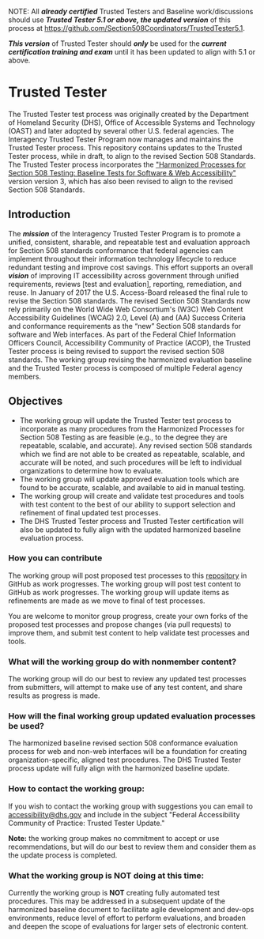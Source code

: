 NOTE: All _**already certified**_ Trusted Testers and Baseline work/discussions should use _**Trusted Tester 5.1 or above, the updated version**_ of this process at https://github.com/Section508Coordinators/TrustedTester5.1.

_**This version**_ of Trusted Tester should _**only**_ be used for the _**current certification training and exam**_ until it has been updated to align with 5.1 or above.


# Trusted Tester

The Trusted Tester test process was originally created by the Department of Homeland Security (DHS), Office of Accessible Systems and Technology (OAST) and later adopted by several other U.S. federal agencies. The Interagency Trusted Tester Program now manages and maintains the Trusted Tester process. This repository contains updates to the Trusted Tester process, while in draft, to align to the revised Section 508 Standards. The Trusted Tester process incorporates the ["Harmonized Processes for Section 508 Testing: Baseline Tests for Software &amp; Web Accessibility"](https://github.com/Section508Coordinators/ICTTestingBaseline) version version 3, which has also been revised to align to the revised Section 508 Standards.

## Introduction
The _**mission**_ of the Interagency Trusted Tester Program is to promote a unified, consistent, sharable, and repeatable test and evaluation approach for Section 508 standards conformance that federal agencies can implement throughout their information technology lifecycle to reduce redundant testing and improve cost savings. This effort supports an overall _**vision**_ of improving IT accessibility across government through unified requirements, reviews [test and evaluation], reporting, remediation, and reuse.  In January of 2017 the U.S. Access-Board released the final rule to revise the Section 508 standards.  The revised Section 508 Standards now rely primarily on the World Wide Web Consortium's (W3C) Web Content Accessibility Guidelines (WCAG) 2.0, Level (A) and (AA) Success Criteria and conformance requirements as the “new” Section 508 standards for software and Web interfaces.  As part of the Federal Chief Information Officers Council, Accessibility Community of Practice (ACOP), the Trusted Tester process is being revised to support the revised section 508 standards. The working group revising the harmonized evaluation baseline and the Trusted Tester process is composed of multiple Federal agency members.

## Objectives
* The working group will update the Trusted Tester test process to incorporate as many procedures from the Harmonized Processes for Section 508 Testing as are feasible (e.g.,  to the degree they are repeatable, scalable, and accurate). Any revised section 508 standards which we find are not able to be created as repeatable, scalable, and accurate will be noted, and such procedures will be left to individual organizations to determine how to evaluate.  
* The working group will update approved evaluation tools which are found to be accurate, scalable, and available to aid in manual testing.
* The working group will create and validate test procedures and tools with test content to the best of our ability to support selection and refinement of final updated test processes.
* The DHS Trusted Tester process and Trusted Tester certification will also be updated to fully align with the updated harmonized baseline evaluation process.

### How you can contribute
The working group will post proposed test processes to this [repository](https://github.com/Section508Coordinators/TrustedTester) in GitHub as work progresses. The working group will post test content to GitHub as work progresses. The working group will update items as refinements are made as we move to final of test processes.

You are welcome to monitor group progress, create your own forks of the proposed test processes and propose changes (via pull requests) to improve them, and submit test content to help validate test processes and tools.

### What will the working group do with nonmember content?
The working group will do our best to review any updated test processes from submitters, will attempt to make use of any test content, and share results as progress is made.  

### How will the final working group updated evaluation processes be used?
The harmonized baseline revised section 508 conformance evaluation process for web and non-web interfaces will be a foundation for creating organization-specific, aligned test procedures. The DHS Trusted Tester process update will fully align with the harmonized baseline update.

### How to contact the working group:
If you wish to contact the working group with suggestions you can email to accessibility@dhs.gov and include in the subject "Federal Accessibility Community of Practice: Trusted Tester Update."  

**Note:** the working group makes no commitment to accept or use recommendations, but will do our best to review them and consider them as the update process is completed.

### What the working group is NOT doing at this time:
Currently the working group is **NOT** creating fully automated test procedures. This may be addressed in a subsequent update of the harmonized baseline document to facilitate agile development and dev-ops environments, reduce level of effort to perform evaluations, and broaden and deepen the scope of evaluations for larger sets of electronic content.
